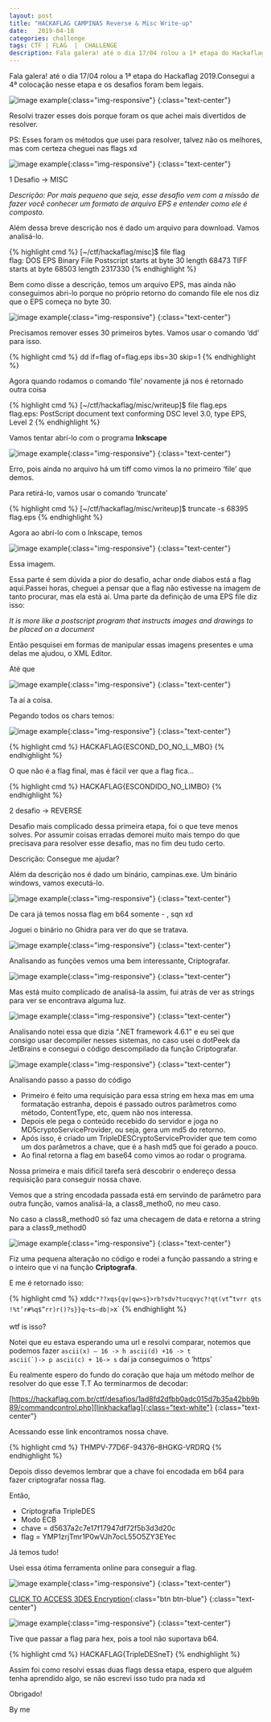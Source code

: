 ```yaml
---
layout: post
title: "HACKAFLAG CAMPINAS Reverse & Misc Write-up"
date:   2019-04-18
categories: challenge
tags: CTF | FLAG  |  CHALLENGE
description: Fala galera! até o dia 17/04 rolou a 1ª etapa do Hackaflag 2019.Consegui a 4ª colocação nesse etapa e os desafios foram bem legais.
---
```


Fala galera! até o dia 17/04 rolou a 1ª etapa do Hackaflag 2019.Consegui a 4ª colocação nesse etapa e os desafios foram bem legais.

![image example](/img/jekyll/7/code.png){:class="img-responsive"}
{:class="text-center"}

Resolvi trazer esses dois porque foram os que achei mais divertidos de resolver.

PS: Esses foram os métodos que usei para resolver, talvez não os melhores, mas com certeza cheguei nas flags xd

![image example](/img/jekyll/1/ratf.png){:class="img-responsive"}
{:class="text-center"}

1 Desafio -> MISC

<i>Descrição: Por mais pequeno que seja, esse desafio vem com a missão de fazer você conhecer um formato de arquivo EPS e entender como ele é composto.</i>

Além dessa breve descrição nos é dado um arquivo para download. Vamos analisá-lo.


{% highlight cmd %}
[~/ctf/hackaflag/misc]$ file flag                                            
flag: DOS EPS Binary File Postscript starts at byte 30 length 68473 
TIFF starts at byte 68503 length 2317330
{% endhighlight %}


Bem como disse a descrição, temos um arquivo EPS, mas ainda não conseguimos abri-lo porque no próprio retorno do comando file ele nos diz que o EPS começa no byte 30.

![image example](/img/jekyll/7/code2.png){:class="img-responsive"}
{:class="text-center"}

Precisamos remover esses 30 primeiros bytes. Vamos usar o comando ‘dd’ para isso.

{% highlight cmd %}
dd if=flag of=flag.eps ibs=30 skip=1
{% endhighlight %}

Agora quando rodamos o comando ‘file’ novamente já nos é retornado outra coisa

{% highlight cmd %}
[~/ctf/hackaflag/misc/writeup]$ file flag.eps                                               
flag.eps: PostScript document text conforming DSC level 3.0, type 
EPS, Level 2
{% endhighlight %}

Vamos tentar abrí-lo com o programa <b>Inkscape</b>

![image example](/img/jekyll/7/code3.png){:class="img-responsive"}
{:class="text-center"}

Erro, pois ainda no arquivo há um tiff como vimos la no primeiro ‘file’ que demos.

Para retirá-lo, vamos usar o comando ‘truncate’

{% highlight cmd %}
[~/ctf/hackaflag/misc/writeup]$ truncate -s 68395 flag.eps
{% endhighlight %}

Agora ao abrí-lo com o Inkscape, temos

![image example](/img/jekyll/7/code4.png){:class="img-responsive"}
{:class="text-center"}

Essa imagem.

Essa parte é sem dúvida a pior do desafio, achar onde diabos está a flag aqui.Passei horas, cheguei a pensar que a flag não estivesse na imagem de tanto procurar, mas ela está ai. Uma parte da definição de uma EPS file diz isso:

<i>It is more like a postscript program that instructs images and drawings to be placed on a document</i>

Então pesquisei em formas de manipular essas imagens presentes e uma delas me ajudou, o XML Editor.

Até que

![image example](/img/jekyll/7/code5.png){:class="img-responsive"}
{:class="text-center"}

Ta aí a coisa.

Pegando todos os chars temos:

![image example](/img/jekyll/7/code6.png){:class="img-responsive"}
{:class="text-center"}

{% highlight cmd %}
HACKAFLAG{ESCOND_DO_NO_L_MBO}
{% endhighlight %}

O que não é a flag final, mas é fácil ver que a flag fica…

{% highlight cmd %}
HACKAFLAG{ESCONDIDO_NO_LIMBO}
{% endhighlight %}

2 desafio -> REVERSE

Desafio mais complicado dessa primeira etapa, foi o que teve menos solves. Por assumir coisas erradas demorei muito mais tempo do que precisava para resolver esse desafio, mas no fim deu tudo certo.

Descrição: Consegue me ajudar?

Além da descrição nos é dado um binário, campinas.exe. Um binário windows, vamos executá-lo.

![image example](/img/jekyll/7/code7.png){:class="img-responsive"}
{:class="text-center"}

De cara já temos nossa flag em b64 somente *-* , sqn xd

Joguei o binário no Ghidra para ver do que se tratava.

![image example](/img/jekyll/7/code8.png){:class="img-responsive"}
{:class="text-center"}

Analisando as funções vemos uma bem interessante, Criptografar.

![image example](/img/jekyll/7/code9.png){:class="img-responsive"}
{:class="text-center"}

Mas está muito complicado de analisá-la assim, fui atrás de ver as strings para ver se encontrava alguma luz.

![image example](/img/jekyll/7/code10.png){:class="img-responsive"}
{:class="text-center"}

Analisando notei essa que dizia “.NET framework 4.6.1” e eu sei que consigo usar decompiler nesses sistemas, no caso usei o dotPeek da JetBrains e consegui o código descompilado da função Criptografar.

![image example](/img/jekyll/7/code11.png){:class="img-responsive"}
{:class="text-center"}

Analisando passo a passo do código

<ul>
	<li>Primeiro é feito uma requisição para essa string em hexa mas em uma formatação estranha, depois é passado outros parâmetros como método, ContentType, etc, quem não nos interessa.</li>
	<li>Depois ele pega o conteúdo recebido do servidor e joga no MD5cryptoServiceProvider, ou seja, gera um md5 do retorno.</li>
	<li>Após isso, é criado um TripleDESCryptoServiceProvider que tem como um dos parâmetros a chave, que é a hash md5 que foi gerado a pouco.</li>
	<li>Ao final retorna a flag em base64 como vimos ao rodar o programa.</li>
</ul>

Nossa primeira e mais difícil tarefa será descobrir o endereço dessa requisição para conseguir nossa chave.

Vemos que a string encodada passada está em servindo de parâmetro para outra função, vamos analisá-la, a class8_metho0, no meu caso.

No caso a class8_method0 só faz uma checagem de data e retorna a string para a class9_method0

![image example](/img/jekyll/7/code12.png){:class="img-responsive"}
{:class="text-center"}

Fiz uma pequena alteração no código e rodei a função passando a string e o inteiro que vi na função <b>Criptografa</b>.

E me é retornado isso:

{% highlight cmd %}
xdd`c*??xqs{qv|qw>s}>rb?sdv?tucqvyc?!qt(vt”tvrr qts !%t’r#%q$”rr)r()?s}}q~ts~db|>`x`
{% endhighlight %}

wtf is isso?

Notei que eu estava esperando uma url e resolvi comparar, notemos que podemos fazer <code>ascii(x) — 16 -> h ascii(d) +16 -> t ascii(`)-> p ascii(c) + 16-> s</code> daí ja conseguimos o ‘https’

Eu realmente espero do fundo do coração que haja um método melhor de resolver do que esse T.T
Ao terminarmos de decodar:

[https://hackaflag.com.br/ctf/desafios/1ad8fd2dfbb0adc015d7b35a42bb9b89/commandcontrol.php][linkhackaflag]{:class="text-white"}
{:class="text-center"}

[linkhackaflag]: https://hackaflag.com.br/ctf/desafios/1ad8fd2dfbb0adc015d7b35a42bb9b89/commandcontrol.php

Acessando esse link encontramos nossa chave.

{% highlight cmd %}
THMPV-77D6F-94376–8HGKG-VRDRQ
{% endhighlight %}

Depois disso devemos lembrar que a chave foi encodada em b64 para fazer criptografar nossa flag.

Então,

<ul>
	<li>Criptografia TripleDES</li>
	<li>Modo ECB</li>
	<li>chave = d5637a2c7e17f17947df72f5b3d3d20c</li>
	<li>flag = YMP1zrjTmr1P0wVJh7ocL55O5ZY3EYec</li>
</ul>

Já temos tudo!

Usei essa ótima ferramenta online para conseguir a flag.

![image example](/img/jekyll/7/code13.png){:class="img-responsive"}
{:class="text-center"}

[CLICK TO ACCESS 3DES Encryption][link3des]{:class="btn btn-blue"}
{:class="text-center"}

[link3des]: http://tripledes.online-domain-tools.com/

![image example](/img/jekyll/7/code14.png){:class="img-responsive"}
{:class="text-center"}

Tive que passar a flag para hex, pois a tool não suportava b64.

{% highlight cmd %}
HACKAFLAG{TripleDESneT}
{% endhighlight %}

Assim foi como resolvi essas duas flags dessa etapa, espero que alguém tenha aprendido algo, se não escrevi isso tudo pra nada xd

Obrigado!

By me